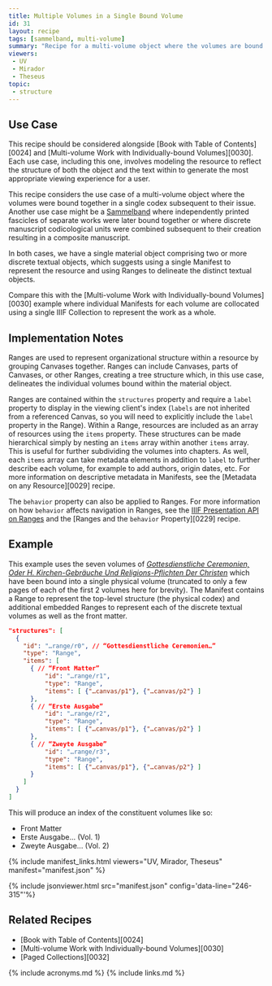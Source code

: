 ```yaml
---
title: Multiple Volumes in a Single Bound Volume
id: 31
layout: recipe
tags: [sammelband, multi-volume]
summary: "Recipe for a multi-volume object where the volumes are bound together in a single codex."
viewers:
 - UV
 - Mirador
 - Theseus
topic:
 - structure
---
```


## Use Case

This recipe should be considered alongside [Book with Table of Contents][0024] and [Multi-volume Work with Individually-bound Volumes][0030]. Each use case, including this one, involves modeling the resource to reflect the structure of both the object and the text within to generate the most appropriate viewing experience for a user.

This recipe considers the use case of a multi-volume object where the volumes were bound together in a single codex subsequent to their issue. Another use case might be a [Sammelband](https://folgerpedia.folger.edu/Sammelbands) where independently printed fascicles of separate works were later bound together or where discrete manuscript codicological units were combined subsequent to their creation resulting in a composite manuscript.

In both cases, we have a single material object comprising two or more discrete textual objects, which suggests using a single Manifest to represent the resource and using Ranges to delineate the distinct textual objects.

Compare this with the [Multi-volume Work with Individually-bound Volumes][0030] example where individual Manifests for each volume are collocated using a single IIIF Collection to represent the work as a whole.

## Implementation Notes

Ranges are used to represent organizational structure within a resource by grouping Canvases together. Ranges can include Canvases, parts of Canvases, or other Ranges, creating a tree structure which, in this use case, delineates the individual volumes bound within the material object.

Ranges are contained within the `structures` property and require a `label` property to display in the viewing client's index (`labels` are not inherited from a referenced Canvas, so you will need to explicitly include the `label` property in the Range). Within a Range, resources are included as an array of resources using the `items` property. These structures can be made hierarchical simply by nesting an `items` array within another `items` array. This is useful for further subdividing the volumes into chapters. As well, each `items` array can take metadata elements in addition to `label` to further describe each volume, for example to add authors, origin dates, etc. For more information on descriptive metadata in Manifests, see the [Metadata on any Resource][0029] recipe.

The `behavior` property can also be applied to Ranges. For more information on how `behavior` affects navigation in Ranges, see the [IIIF Presentation API on Ranges](https://iiif.io/api/presentation/3.0/#54-range) and the [Ranges and the `behavior` Property][0229] recipe.

## Example

This example uses the seven volumes of [*Gottesdienstliche Ceremonien, Oder H. Kirchen-Gebräuche Und Religions-Pflichten Der Christen*](https://digital.library.ucla.edu/catalog/ark:/21198/zz001hd85r) which have been bound into a single physical volume (truncated to only a few pages of each of the first 2 volumes here for brevity). The Manifest contains a Range to represent the top-level structure (the physical codex) and additional embedded Ranges to represent each of the discrete textual volumes as well as the front matter.

```json
"structures": [
  {
    "id": "…range/r0", // “Gottesdienstliche Ceremonien…”
    "type": "Range",
    "items": [
      { // “Front Matter”
          "id": "…range/r1",
          "type": "Range",
          "items": [ {"…canvas/p1"}, {"…canvas/p2"} ]
      },
      { // “Erste Ausgabe”
          "id": "…range/r2",
          "type": "Range",
          "items": [ {"…canvas/p1"}, {"…canvas/p2"} ]
      },
      { // “Zweyte Ausgabe”
          "id": "…range/r3",
          "type": "Range",
          "items": [ {"…canvas/p1"}, {"…canvas/p2"} ]
      }
    ]
  }
]

```

This will produce an index of the constituent volumes like so:

* Front Matter
* Erste Ausgabe... (Vol. 1)
* Zweyte Ausgabe... (Vol. 2)

{% include manifest_links.html viewers="UV, Mirador, Theseus" manifest="manifest.json" %}

{% include jsonviewer.html src="manifest.json" config='data-line="246-315"'%}

## Related Recipes

* [Book with Table of Contents][0024]
* [Multi-volume Work with Individually-bound Volumes][0030]
* [Paged Collections][0032]

{% include acronyms.md %}
{% include links.md %}

